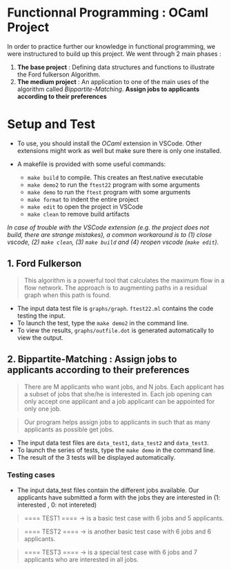 # Functionnal Programming : OCaml Project

In order to practice further our knowledge in functional programming, we were instructured to build up this project. We went through 2 main phases :
    
1. **The base project** : Defining data structures and functions to illustrate the Ford fulkerson Algorithm.
2. **The medium project** : An application to one of the main uses of the algorithm called *Bippartite-Matching*. **Assign jobs to applicants according to their preferences** 

# Setup and Test

* To use, you should install the *OCaml* extension in VSCode. Other extensions might work as well but make sure there is only one installed.


* A makefile is provided with some useful commands:
    - `make build` to compile. This creates an ftest.native executable
    - `make demo2` to run the `ftest22` program with some arguments
    - `make demo` to run the `ftest` program with some arguments
    - `make format` to indent the entire project
    - `make edit` to open the project in VSCode
    - `make clean` to remove build artifacts

*In case of trouble with the VSCode extension (e.g. the project does not build, there are strange mistakes), a common workaround is to (1) close vscode, (2) `make clean`, (3) `make build` and (4) reopen vscode (`make edit`).*

## 1. Ford Fulkerson 

> This algorithm is a powerful tool that calculates  the maximum flow in a flow network. The approach is to augmenting paths in a residual graph when this path is found.

* The input data test file is `graphs/graph`. `ftest22.ml` contains the code testing the input.
* To launch the test, type the `make demo2` in the command line.
* To view the results, `graphs/outfile.dot` is generated automatically to view the output.


## 2. Bippartite-Matching : Assign jobs to applicants according to their preferences

> There are M applicants who want jobs, and N jobs. Each applicant has a subset of jobs that she/he is interested in. Each job opening can only accept one applicant and a job applicant can be appointed for only one job. 

> Our program helps assign jobs to applicants in such that as many applicants as possible get jobs.


* The input data test files are `data_test1`, `data_test2` and `data_test3`. 
* To launch the series of tests, type the `make demo` in the command line.
* The result of the 3 tests will be displayed automatically.

### Testing cases
* The input data_test files contain the different jobs available.  Our applicants have submitted a form with the jobs they are interested in (1: interested , 0: not intereted)

> ==== TEST1 ==== -> is a basic test case with 6 jobs and 5 applicants.

> ==== TEST2 ==== -> is another basic test case with 6 jobs and 6 applicants.

> ==== TEST3 ==== -> is a special test case with 6 jobs and 7 applicants who are interested in all jobs.

